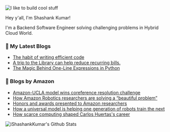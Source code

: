 ![I like to build cool stuff](https://res.cloudinary.com/dt8g3rhcy/image/upload/v1595929574/i_like_to_build_cool_shit._1_nzbwjh.png)

Hey y'all, I'm Shashank Kumar! 

I'm a Backend Software Engineer solving challenging problems in Hybrid Cloud World.

### 📕 My Latest Blogs
<!-- BLOG-POST-LIST:START -->
- [The habit of writing efficient code](https://medium.com/@ishashankkumar/the-habit-of-writing-efficient-code-153b05f04269?source=rss-d24dda280d5f------2)
- [A trip to the Library can help reduce recurring bills.](https://medium.com/swlh/a-trip-to-the-library-can-help-reduce-recurring-bills-23bca495cdf5?source=rss-d24dda280d5f------2)
- [The Magic Behind One-Line Expressions in Python](https://medium.com/swlh/the-magic-behind-one-line-expressions-in-python-816c10180c5c?source=rss-d24dda280d5f------2)
<!-- BLOG-POST-LIST:END -->

### 📕 Blogs by Amazon
<!-- AMAZON-BLOG-POST-LIST:START -->
- [Amazon-UCLA model wins coreference resolution challenge](https://www.amazon.science/blog/amazon-ucla-model-wins-coreference-resolution-challenge)
- [How Amazon Robotics researchers are solving a “beautiful problem”](https://www.amazon.science/latest-news/how-amazon-robotics-researchers-are-solving-a-beautiful-problem)
- [Honors and awards presented to Amazon researchers](https://www.amazon.science/latest-news/honors-and-awards-presented-to-amazon-researchers-november-2022)
- [How a universal model is helping one generation of robots train the next](https://www.amazon.science/latest-news/how-a-universal-model-is-helping-one-generation-of-amazon-robots-train-the-next)
- [How scarce computing shaped Carlos Huertas&#39;s career](https://www.amazon.science/working-at-amazon/scarce-computing-resources-transformed-carlos-huertas-into-an-optimization-master)
<!-- AMAZON-BLOG-POST-LIST:END -->



<img align="center" alt="iShashankKumar's Github Stats" src="https://github-readme-stats.vercel.app/api?username=ishashankkumar&show_icons=true&hide_border=true" />
